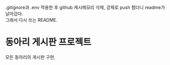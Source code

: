 .gitignore과 .env 적용한 후 github 캐시메모리 삭제, 강제로 push 했더니 readme가 날아갔다.   
그래서 다시 쓰는 README.
# 동아리 게시판 프로젝트   
모든 동아리의 게시판 구현.   
